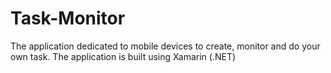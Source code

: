 # Task-Monitor
The application dedicated to mobile devices to create, monitor and do your own task. The application is built using Xamarin (.NET)
